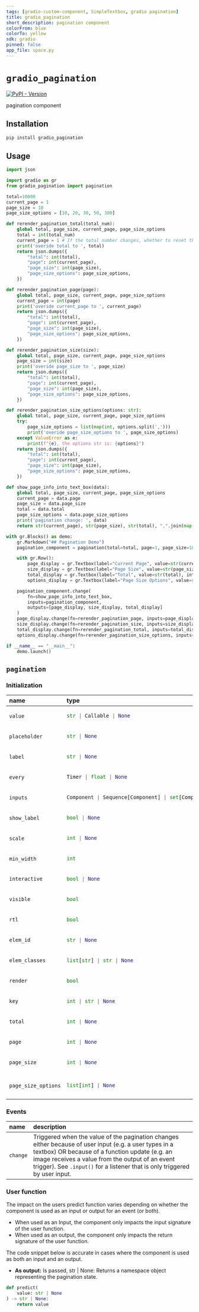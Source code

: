 ```yaml
---
tags: [gradio-custom-component, SimpleTextbox, gradio pagination]
title: gradio_pagination
short_description: pagination component
colorFrom: blue
colorTo: yellow
sdk: gradio
pinned: false
app_file: space.py
---
```


# `gradio_pagination`
<a href="https://pypi.org/project/gradio_pagination/" target="_blank"><img alt="PyPI - Version" src="https://img.shields.io/pypi/v/gradio_pagination"></a>  

pagination component

## Installation

```bash
pip install gradio_pagination
```

## Usage

```python
import json

import gradio as gr
from gradio_pagination import pagination

total=10000
current_page = 1
page_size = 10
page_size_options = [10, 20, 30, 50, 300]

def rerender_pagination_total(total_num):
    global total, page_size, current_page, page_size_options
    total = int(total_num)
    current_page = 1 # If the total number changes, whether to reset the current page to 1 depends on your business logic.
    print('overide total to ', total)
    return json.dumps({
        "total": int(total),
        "page": int(current_page),
        "page_size": int(page_size),
        "page_size_options": page_size_options,
    })

def rerender_pagination_page(page):
    global total, page_size, current_page, page_size_options
    current_page = int(page)
    print('overide current_page to ', current_page)
    return json.dumps({
        "total": int(total),
        "page": int(current_page),
        "page_size": int(page_size),
        "page_size_options": page_size_options,
    })

def rerender_pagination_size(size):
    global total, page_size, current_page, page_size_options
    page_size = int(size)
    print('overide page_size to ', page_size)
    return json.dumps({
        "total": int(total),
        "page": int(current_page),
        "page_size": int(page_size),
        "page_size_options": page_size_options,
    })

def rerender_pagination_size_options(options: str):
    global total, page_size, current_page, page_size_options
    try:
        page_size_options = list(map(int, options.split(',')))
        print('overide page_size_options to ', page_size_options)
    except ValueError as e:
        print(f"{e}, the options str is: {options}")
    return json.dumps({
        "total": int(total),
        "page": int(current_page),
        "page_size": int(page_size),
        "page_size_options": page_size_options,
    })

def show_page_info_into_text_box(data):
    global total, page_size, current_page, page_size_options
    current_page = data.page
    page_size = data.page_size
    total = data.total
    page_size_options = data.page_size_options
    print('pagination change: ', data)
    return str(current_page), str(page_size), str(total), ",".join(map(str, sorted(page_size_options)))

with gr.Blocks() as demo:
    gr.Markdown("## Pagination Demo")
    pagination_component = pagination(total=total, page=1, page_size=10, page_size_options=page_size_options)

    with gr.Row():
        page_display = gr.Textbox(label="Current Page", value=str(current_page), interactive=True)
        size_display = gr.Textbox(label="Page Size", value=str(page_size), interactive=True)
        total_display = gr.Textbox(label="Total", value=str(total), interactive=True)
        options_display = gr.Textbox(label="Page Size Options", value=str(",".join(map(str, page_size_options))), interactive=True)

    pagination_component.change(
        fn=show_page_info_into_text_box,
        inputs=pagination_component,
        outputs=[page_display, size_display, total_display]
    )
    page_display.change(fn=rerender_pagination_page, inputs=page_display, outputs=pagination_component)
    size_display.change(fn=rerender_pagination_size, inputs=size_display, outputs=pagination_component)
    total_display.change(fn=rerender_pagination_total, inputs=total_display, outputs=pagination_component)
    options_display.change(fn=rerender_pagination_size_options, inputs=options_display, outputs=pagination_component)

if __name__ == "__main__":
    demo.launch()

```

## `pagination`

### Initialization

<table>
<thead>
<tr>
<th align="left">name</th>
<th align="left" style="width: 25%;">type</th>
<th align="left">default</th>
<th align="left">description</th>
</tr>
</thead>
<tbody>
<tr>
<td align="left"><code>value</code></td>
<td align="left" style="width: 25%;">

```python
str | Callable | None
```

</td>
<td align="left"><code>None</code></td>
<td align="left">None</td>
</tr>

<tr>
<td align="left"><code>placeholder</code></td>
<td align="left" style="width: 25%;">

```python
str | None
```

</td>
<td align="left"><code>None</code></td>
<td align="left">None</td>
</tr>

<tr>
<td align="left"><code>label</code></td>
<td align="left" style="width: 25%;">

```python
str | None
```

</td>
<td align="left"><code>None</code></td>
<td align="left">None</td>
</tr>

<tr>
<td align="left"><code>every</code></td>
<td align="left" style="width: 25%;">

```python
Timer | float | None
```

</td>
<td align="left"><code>None</code></td>
<td align="left">None</td>
</tr>

<tr>
<td align="left"><code>inputs</code></td>
<td align="left" style="width: 25%;">

```python
Component | Sequence[Component] | set[Component] | None
```

</td>
<td align="left"><code>None</code></td>
<td align="left">None</td>
</tr>

<tr>
<td align="left"><code>show_label</code></td>
<td align="left" style="width: 25%;">

```python
bool | None
```

</td>
<td align="left"><code>None</code></td>
<td align="left">None</td>
</tr>

<tr>
<td align="left"><code>scale</code></td>
<td align="left" style="width: 25%;">

```python
int | None
```

</td>
<td align="left"><code>None</code></td>
<td align="left">None</td>
</tr>

<tr>
<td align="left"><code>min_width</code></td>
<td align="left" style="width: 25%;">

```python
int
```

</td>
<td align="left"><code>160</code></td>
<td align="left">None</td>
</tr>

<tr>
<td align="left"><code>interactive</code></td>
<td align="left" style="width: 25%;">

```python
bool | None
```

</td>
<td align="left"><code>None</code></td>
<td align="left">None</td>
</tr>

<tr>
<td align="left"><code>visible</code></td>
<td align="left" style="width: 25%;">

```python
bool
```

</td>
<td align="left"><code>True</code></td>
<td align="left">None</td>
</tr>

<tr>
<td align="left"><code>rtl</code></td>
<td align="left" style="width: 25%;">

```python
bool
```

</td>
<td align="left"><code>False</code></td>
<td align="left">None</td>
</tr>

<tr>
<td align="left"><code>elem_id</code></td>
<td align="left" style="width: 25%;">

```python
str | None
```

</td>
<td align="left"><code>None</code></td>
<td align="left">None</td>
</tr>

<tr>
<td align="left"><code>elem_classes</code></td>
<td align="left" style="width: 25%;">

```python
list[str] | str | None
```

</td>
<td align="left"><code>None</code></td>
<td align="left">None</td>
</tr>

<tr>
<td align="left"><code>render</code></td>
<td align="left" style="width: 25%;">

```python
bool
```

</td>
<td align="left"><code>True</code></td>
<td align="left">None</td>
</tr>

<tr>
<td align="left"><code>key</code></td>
<td align="left" style="width: 25%;">

```python
int | str | None
```

</td>
<td align="left"><code>None</code></td>
<td align="left">None</td>
</tr>

<tr>
<td align="left"><code>total</code></td>
<td align="left" style="width: 25%;">

```python
int | None
```

</td>
<td align="left"><code>0</code></td>
<td align="left">None</td>
</tr>

<tr>
<td align="left"><code>page</code></td>
<td align="left" style="width: 25%;">

```python
int | None
```

</td>
<td align="left"><code>1</code></td>
<td align="left">None</td>
</tr>

<tr>
<td align="left"><code>page_size</code></td>
<td align="left" style="width: 25%;">

```python
int | None
```

</td>
<td align="left"><code>10</code></td>
<td align="left">None</td>
</tr>

<tr>
<td align="left"><code>page_size_options</code></td>
<td align="left" style="width: 25%;">

```python
list[int] | None
```

</td>
<td align="left"><code>[10, 20, 50, 100]</code></td>
<td align="left">None</td>
</tr>
</tbody></table>


### Events

| name | description |
|:-----|:------------|
| `change` | Triggered when the value of the pagination changes either because of user input (e.g. a user types in a textbox) OR because of a function update (e.g. an image receives a value from the output of an event trigger). See `.input()` for a listener that is only triggered by user input. |



### User function

The impact on the users predict function varies depending on whether the component is used as an input or output for an event (or both).

- When used as an Input, the component only impacts the input signature of the user function.
- When used as an output, the component only impacts the return signature of the user function.

The code snippet below is accurate in cases where the component is used as both an input and an output.

- **As output:** Is passed, str | None: Returns a namespace object representing the pagination state.


 ```python
 def predict(
     value: str | None
 ) -> str | None:
     return value
 ```
 
